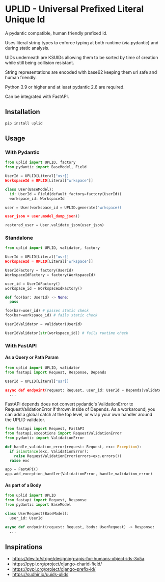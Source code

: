 # UPLID - Universal Prefixed Literal Unique Id

A pydantic compatible, human friendly prefixed id.

Uses literal string types to enforce typing at both runtime (via pydantic) and during static analysis.

UIDs underneath are KSUIDs allowing them to be sorted by time of creation while still being collision resistant.

String representations are encoded with base62 keeping them url safe and human friendly.

Python 3.9 or higher and at least pydantic 2.6 are required.

Can be integrated with FastAPI.

## Installation

```
pip install uplid
```

## Usage

### With Pydantic

```py
from uplid import UPLID, factory
from pydantic import BaseModel, Field

UserId = UPLID[Literal["usr]]
WorkspaceId = UPLID[Literal["wrkspace"]]

class User(BaseModel):
  id: UserId = Field(default_factory=factory(UserId))
  workspace_id: WorkspaceId

user = User(workspace_id = UPLID.generate("wrkspace))

user_json = user.model_dump_json()

restored_user = User.validate_json(user_json)
```

### Standalone

```py
from uplid import UPLID, validator, factory

UserId = UPLID[Literal["usr]]
WorkspaceId = UPLID[Literal['wrkspace']]

UserIdFactory = factory(UserId)
WorkspaceIdFactory = factory(WorkspaceId)

user_id = UserIdFactory()
workspace_id = WorkspaceIdFactory()

def foo(bar: UserId) -> None:
  pass

foo(bar=user_id) # passes static check
foo(bar=workspace_id) # fails static check

UserIdValidator = validator(UserId)

UserIdValidator(str(workspace_id)) # fails runtime check
```

### With FastAPI

#### As a Query or Path Param

```py
from uplid import UPLID, validator
from fastapi import Request, Response, Depends

UserId = UPLID[Literal["usr]]

async def endpoint(request: Request, user_id: UserId = Depends(validator(UserId))) -> Response:
  ...
```

FastAPI depends does not convert pydantic's ValidationError to RequestValidationError if thrown inside of Depends.
As a workaround, you can add a global catch at the top level, or wrap your own handler around the UPLID validator.

```py
from fastapi import Request, FastAPI
from fastapi.exceptions import RequestValidationError
from pydantic import ValidationError

def handle_validation_error(request: Request, exc: Exception):
  if isinstance(exc, ValidationError):
    raise RequestValidationError(errors=exc.errors())
  raise exc

app = FastAPI()
app.add_exception_handler(ValidationError, handle_validation_error)
```

#### As part of a Body

```py
from uplid import UPLID
from fastapi import Request, Response
from pydantic import BaseModel

class UserRequest(BaseModel):
  user_id: UserId

async def endpoint(request: Request, body: UserRequest) -> Response:
  ...
```

## Inspirations

- https://dev.to/stripe/designing-apis-for-humans-object-ids-3o5a
- https://pypi.org/project/django-charid-field/
- https://pypi.org/project/django-prefix-id/
- https://sudhir.io/uuids-ulids
